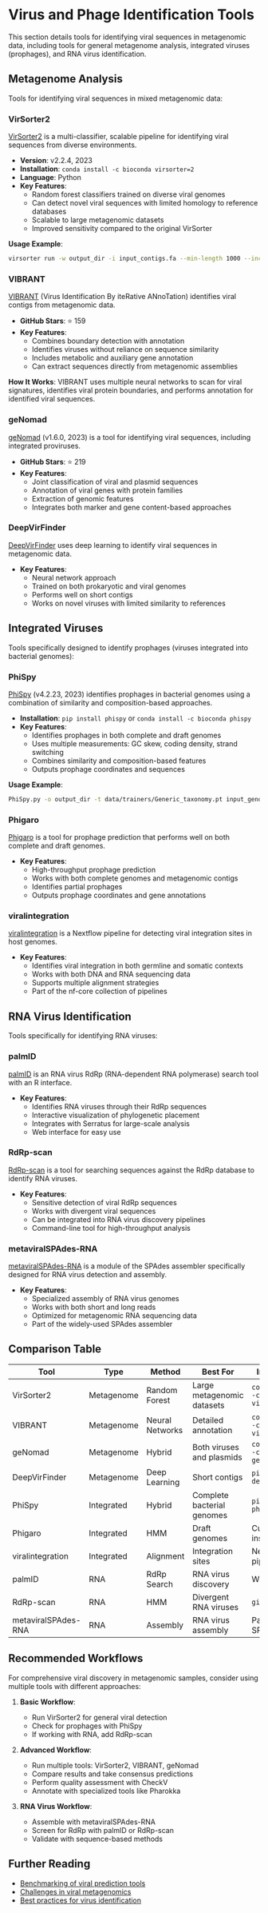 # Virus and Phage Identification Tools

This section details tools for identifying viral sequences in metagenomic data, including tools for general metagenome analysis, integrated viruses (prophages), and RNA virus identification.

## Metagenome Analysis

Tools for identifying viral sequences in mixed metagenomic data:

### VirSorter2

[VirSorter2](https://bitbucket.org/MAVERICLab/virsorter2/) is a multi-classifier, scalable pipeline for identifying viral sequences from diverse environments.

- **Version**: v2.2.4, 2023
- **Installation**: `conda install -c bioconda virsorter=2`
- **Language**: Python
- **Key Features**:
  - Random forest classifiers trained on diverse viral genomes
  - Can detect novel viral sequences with limited homology to reference databases
  - Scalable to large metagenomic datasets
  - Improved sensitivity compared to the original VirSorter

**Usage Example**:
```bash
virsorter run -w output_dir -i input_contigs.fa --min-length 1000 --include-groups dsDNAphage,ssDNA,RNA -j 4 all
```

### VIBRANT

[VIBRANT](https://github.com/AnantharamanLab/VIBRANT) (Virus Identification By iteRative ANnoTation) identifies viral contigs from metagenomic data.

- **GitHub Stars**: ⭐ 159
- **Key Features**:
  - Combines boundary detection with annotation
  - Identifies viruses without reliance on sequence similarity
  - Includes metabolic and auxiliary gene annotation
  - Can extract sequences directly from metagenomic assemblies
  
**How It Works**:
VIBRANT uses multiple neural networks to scan for viral signatures, identifies viral protein boundaries, and performs annotation for identified viral sequences.

### geNomad

[geNomad](https://github.com/apcamargo/genomad) (v1.6.0, 2023) is a tool for identifying viral sequences, including integrated proviruses.

- **GitHub Stars**: ⭐ 219
- **Key Features**:
  - Joint classification of viral and plasmid sequences
  - Annotation of viral genes with protein families
  - Extraction of genomic features
  - Integrates both marker and gene content-based approaches

### DeepVirFinder

[DeepVirFinder](https://github.com/jessieren/DeepVirFinder) uses deep learning to identify viral sequences in metagenomic data.

- **Key Features**:
  - Neural network approach
  - Trained on both prokaryotic and viral genomes
  - Performs well on short contigs
  - Works on novel viruses with limited similarity to references

## Integrated Viruses

Tools specifically designed to identify prophages (viruses integrated into bacterial genomes):

### PhiSpy

[PhiSpy](https://github.com/linsalrob/PhiSpy) (v4.2.23, 2023) identifies prophages in bacterial genomes using a combination of similarity and composition-based approaches.

- **Installation**: `pip install phispy` or `conda install -c bioconda phispy`
- **Key Features**:
  - Identifies prophages in both complete and draft genomes
  - Uses multiple measurements: GC skew, coding density, strand switching
  - Combines similarity and composition-based features
  - Outputs prophage coordinates and sequences

**Usage Example**:
```bash
PhiSpy.py -o output_dir -t data/trainers/Generic_taxonomy.pt input_genome.fasta
```

### Phigaro

[Phigaro](https://github.com/bobeobibo/phigaro) is a tool for prophage prediction that performs well on both complete and draft genomes.

- **Key Features**:
  - High-throughput prophage prediction
  - Works with both complete genomes and metagenomic contigs
  - Identifies partial prophages
  - Outputs prophage coordinates and gene annotations

### viralintegration

[viralintegration](https://github.com/nf-core/viralintegration) is a Nextflow pipeline for detecting viral integration sites in host genomes.

- **Key Features**:
  - Identifies viral integration in both germline and somatic contexts
  - Works with both DNA and RNA sequencing data
  - Supports multiple alignment strategies
  - Part of the nf-core collection of pipelines

## RNA Virus Identification

Tools specifically for identifying RNA viruses:

### palmID

[palmID](https://serratus.io/palmid) is an RNA virus RdRp (RNA-dependent RNA polymerase) search tool with an R interface.

- **Key Features**:
  - Identifies RNA viruses through their RdRp sequences
  - Interactive visualization of phylogenetic placement
  - Integrates with Serratus for large-scale analysis
  - Web interface for easy use

### RdRp-scan

[RdRp-scan](https://github.com/JustineCharon/RdRp-scan/) is a tool for searching sequences against the RdRp database to identify RNA viruses.

- **Key Features**:
  - Sensitive detection of viral RdRp sequences
  - Works with divergent viral sequences
  - Can be integrated into RNA virus discovery pipelines
  - Command-line tool for high-throughput analysis

### metaviralSPAdes-RNA

[metaviralSPAdes-RNA](https://github.com/ablab/spades) is a module of the SPAdes assembler specifically designed for RNA virus detection and assembly.

- **Key Features**:
  - Specialized assembly of RNA virus genomes
  - Works with both short and long reads
  - Optimized for metagenomic RNA sequencing data
  - Part of the widely-used SPAdes assembler

## Comparison Table

| Tool | Type | Method | Best For | Installation |
|------|------|--------|----------|-------------|
| VirSorter2 | Metagenome | Random Forest | Large metagenomic datasets | `conda install -c bioconda virsorter=2` |
| VIBRANT | Metagenome | Neural Networks | Detailed annotation | `conda install -c bioconda vibrant` |
| geNomad | Metagenome | Hybrid | Both viruses and plasmids | `conda install -c bioconda genomad` |
| DeepVirFinder | Metagenome | Deep Learning | Short contigs | `pip install deepvirfinder` |
| PhiSpy | Integrated | Hybrid | Complete bacterial genomes | `pip install phispy` |
| Phigaro | Integrated | HMM | Draft genomes | Custom installation |
| viralintegration | Integrated | Alignment | Integration sites | Nextflow pipeline |
| palmID | RNA | RdRp Search | RNA virus discovery | Web interface |
| RdRp-scan | RNA | HMM | Divergent RNA viruses | `git clone` |
| metaviralSPAdes-RNA | RNA | Assembly | RNA virus assembly | Part of SPAdes |

## Recommended Workflows

For comprehensive viral discovery in metagenomic samples, consider using multiple tools with different approaches:

1. **Basic Workflow**:
   - Run VirSorter2 for general viral detection
   - Check for prophages with PhiSpy
   - If working with RNA, add RdRp-scan

2. **Advanced Workflow**:
   - Run multiple tools: VirSorter2, VIBRANT, geNomad
   - Compare results and take consensus predictions
   - Perform quality assessment with CheckV
   - Annotate with specialized tools like Pharokka

3. **RNA Virus Workflow**:
   - Assemble with metaviralSPAdes-RNA
   - Screen for RdRp with palmID or RdRp-scan
   - Validate with sequence-based methods

## Further Reading

- [Benchmarking of viral prediction tools](https://doi.org/10.1186/s12859-021-04350-x)
- [Challenges in viral metagenomics](https://doi.org/10.1016/j.coviro.2019.07.003)
- [Best practices for virus identification](https://doi.org/10.1186/s40168-020-00990-y)